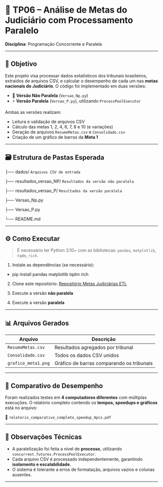 # 🧾 TP06 – Análise de Metas do Judiciário com Processamento Paralelo

**Disciplina**: Programação Concorrente e Paralela

---

## 📌 Objetivo

Este projeto visa processar dados estatísticos dos tribunais brasileiros, extraídos de arquivos CSV, e calcular o desempenho de cada um nas **metas nacionais do Judiciário**. O código foi implementado em duas versões:

- 🧱 **Versão Não Paralela** (`Versao_Np.py`)
- ⚡ **Versão Paralela** (`Versao_P.py`), utilizando `ProcessPoolExecutor`

Ambas as versões realizam:
- Leitura e validação de arquivos CSV
- Cálculo das metas 1, 2, 4, 6, 7, 8 e 10 (e variações)
- Geração de arquivos `ResumoMetas.csv` e `Consolidado.csv`
- Criação de um gráfico de barras da **Meta 1**

---

## 🗃️ Estrutura de Pastas Esperada

├── dados/  `Arquivos CSV de entrada`

├── resultados_versao_NP/ `Resultados da versão não paralela`

├── resultados_versao_P/ `Resultados da versão paralela`

├── Versao_Np.py

├── Versao_P.py

└── README.md

---

## ⚙️ Como Executar

> É necessário ter Python 3.10+ com as bibliotecas: `pandas`, `matplotlib`, `tqdm`, `rich`.

1. Instale as dependências (se necessário):

- pip install pandas matplotlib tqdm rich


2. Clone este repositório: [Repositório Metas Judiciárias ETL](https://github.com/Laraewellen/metas-judiciarias-etl.git)

3. Execute a versão **não paralela**
   
5. Execute a versão **paralela**


---

## 📊 Arquivos Gerados

| Arquivo                             | Descrição                                         |
|-------------------------------------|--------------------------------------------------|
| `ResumoMetas.csv`                   | Resultados agregados por tribunal                |
| `Consolidado.csv`                   | Todos os dados CSV unidos                        |
| `grafico_meta1.png`                 | Gráfico de barras comparando os tribunais        |

---

## 🚀 Comparativo de Desempenho

Foram realizados testes em **4 computadores diferentes** com múltiplas execuções. O relatório completo contendo os **tempos, speedups e gráficos** está no arquivo:

📄 `relatorio_comparativo_completo_speedup_4pcs.pdf`

---

## 🧠 Observações Técnicas

- A paralelização foi feita a nível de **processo**, utilizando `concurrent.futures.ProcessPoolExecutor`.
- Cada arquivo CSV é processado independentemente, garantindo **isolamento e escalabilidade**.
- O sistema é tolerante a erros de formatação, arquivos vazios e colunas ausentes.

---





